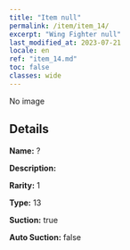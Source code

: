 ```yaml
---
title: "Item null"
permalink: /item/item_14/
excerpt: "Wing Fighter null"
last_modified_at: 2023-07-21
locale: en
ref: "item_14.md"
toc: false
classes: wide
---
```



 No image



## Details

 **Name:** ? 

 **Description:** 

 **Rarity:** 1 

 **Type:** 13 

 **Suction:** true 

 **Auto Suction:** false 


